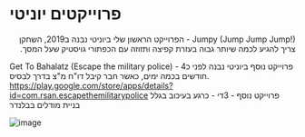 # פרוייקטים יוניטי

<p dir='rtl' align='right'>
Jumpy (Jump Jump Jump!) - הפרוייקט הראשון שלי ביוניטי
נבנה ב2019, השחקן צריך להגיע לכמה שיותר גבוה בעזרת קפיצה ותזוזה עם הכפתורי גויסטיק שעל המסך.

Get To Bahalatz (Escape the military police) - פרוייקט נוסף ביוניטי
נבנה לפני כ4 חודשים בכמה ימים, כאשר חבר קיבל דו"ח מ"צ בדרך לבסיס.
https://play.google.com/store/apps/details?id=com.rsan.escapethemilitarypolice
פרוייקט נוסף - 3די - כרגע בעיכוב בגלל בניית מודלים בבלנדר

![image](https://i.ibb.co/QFt32rJ/ss-01.png)
</p>
